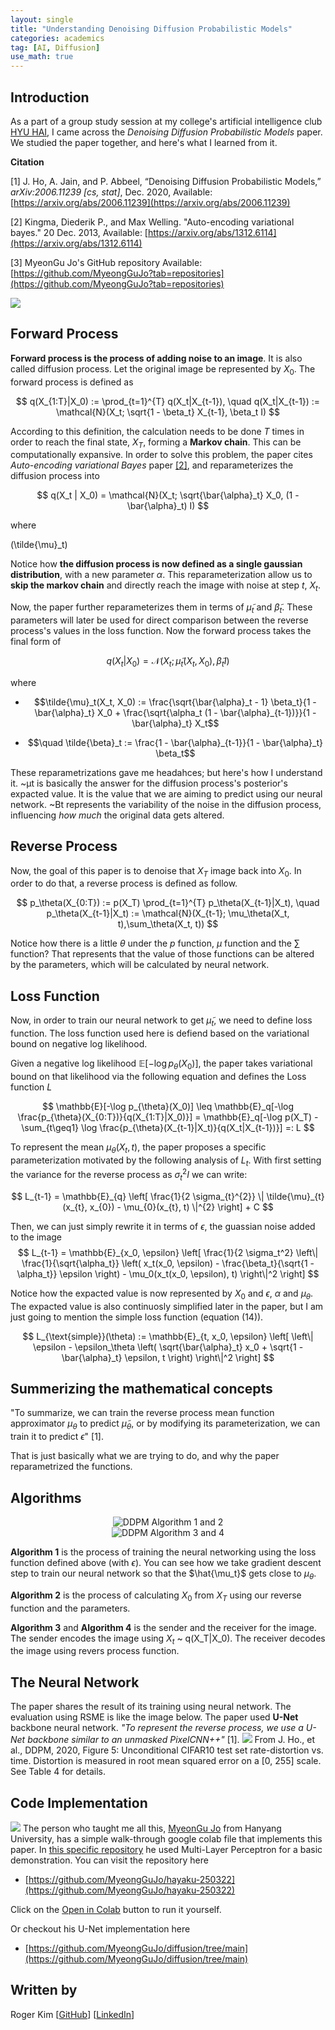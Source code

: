 ```yaml
---
layout: single
title: "Understanding Denoising Diffusion Probabilistic Models"
categories: academics 
tag: [AI, Diffusion] 
use_math: true
---
```


## Introduction 
As a part of a group study session at my college's artificial intelligence club [HYU HAI](https://github.com/HanyangTechAI), I came across the _Denoising Diffusion Probabilistic Models_ paper. We studied the paper together, and here's what I learned from it.

**Citation**

[1] J. Ho, A. Jain, and P. Abbeel, “Denoising Diffusion Probabilistic Models,” _arXiv:2006.11239 [cs, stat]_, Dec. 2020, Available: [https://arxiv.org/abs/2006.11239](https://arxiv.org/abs/2006.11239)

[2] Kingma, Diederik P., and Max Welling. "Auto-encoding variational bayes." 20 Dec. 2013, Available:  [https://arxiv.org/abs/1312.6114](https://arxiv.org/abs/1312.6114)

[3] MyeonGu Jo's GitHub repository Available: [https://github.com/MyeongGuJo?tab=repositories](https://github.com/MyeongGuJo?tab=repositories)

![](/assets/img/ddpm.png)

## Forward Process
**Forward process is the process of adding noise to an image**. It is also called diffusion process. Let the original image be represented by $X_0$. The forward process is defined as

$$
q(X_{1:T}|X_0) := \prod_{t=1}^{T} q(X_t|X_{t-1}), \quad q(X_t|X_{t-1}) := \mathcal{N}(X_t; \sqrt{1 - \beta_t} X_{t-1}, \beta_t I)
$$

According to this definition, the calculation needs to be done $T$ times in order to reach the final state, $X_T$, forming a **Markov chain**. This can be computationally expansive. In order to solve this problem, the paper cites _Auto-encoding variational Bayes_ paper [[2]](https://arxiv.org/abs/1312.6114), and reparameterizes the diffusion process into

$$
q(X_t | X_0) = \mathcal{N}(X_t; \sqrt{\bar{\alpha}_t} X_0, (1 - \bar{\alpha}_t) I)
$$

where 
<!-- $\alpha_t = 1 - \beta_t$ and $\bar{\alpha}_t = \Pi_{s=1}^t\alpha_s$  -->
\(\tilde{\mu}_t\)

Notice how **the diffusion process is now defined as a single gaussian distribution**, with a new parameter $\alpha$. This reparameterization allow us to **skip the markov chain** and directly reach the image with noise at step $t$, $X_t$.

Now, the paper further reparameterizes them in terms of $\tilde{\mu}_t$ and $\tilde{\beta}_t$. These parameters will later be used for direct comparison between the reverse process's values in the loss function. Now the forward process takes the final form of 

$$
q(X_t | X_0) = \mathcal{N}(X_t; \tilde{\mu}_t (X_t, X_0), \tilde{\beta}_t I)
$$

where

- $$\tilde{\mu}_t(X_t, X_0) := \frac{\sqrt{\bar{\alpha}_t - 1} \beta_t}{1 - \bar{\alpha}_t} X_0 + \frac{\sqrt{\alpha_t (1 - \bar{\alpha}_{t-1})}}{1 - \bar{\alpha}_t} X_t$$

- $$\quad \tilde{\beta}_t := \frac{1 - \bar{\alpha}_{t-1}}{1 - \bar{\alpha}_t} \beta_t$$

These reparametrizations gave me headahces; but here's how I understand it. ~μt
is basically the answer for the diffusion process's posterior's expacted value. It is the value that we are aiming to predict using our neural network. ~Bt represents the variability of the noise in the diffusion process, influencing _how much_ the original data gets altered.

## Reverse Process
Now, the goal of this paper is to denoise that $X_T$ image back into $X_0$. In order to do that, a reverse process is defined as follow.

$$
p_\theta(X_{0:T}) := p(X_T) \prod_{t=1}^{T} p_\theta(X_{t-1}|X_t), \quad p_\theta(X_{t-1}|X_t) := \mathcal{N}(X_{t-1}; \mu_\theta(X_t, t),\sum_\theta(X_t, t))
$$

Notice how there is a little $\theta$ under the $p$ function, $\mu$ function and the $\sum$ function? That represents that the value of those functions can be altered by the parameters, which will be calculated by neural network.

## Loss Function
Now, in order to train our neural network to get $\tilde{\mu}_t$, we need to define loss function. The loss function used here is defiend based on the variational bound on negative log likelihood.

Given a negative log likelihood $\mathbb{E} [-\log p_\theta(X_0)]$, the paper takes variational bound on that likelihood via the following equation and defines the Loss function $L$

$$
\mathbb{E}[-\log p_{\theta}(X_0)] \leq \mathbb{E}_q[-\log \frac{p_{\theta}(X_{0:T})}{q(X_{1:T}|X_0)}] = \mathbb{E}_q[-\log p(X_T) - \sum_{t\geq1} \log \frac{p_{\theta}(X_{t-1}|X_t)}{q(X_t|X_{t-1})}] =: L
$$

To represent the mean $\mu_\theta(X_t, t)$, the paper proposes a specific parameterization motivated by the following analysis of $L_t$. With first setting the variance for the reverse process as $\sigma^2_t I$ we can write:

$$
L_{t-1} = \mathbb{E}_{q} \left[ \frac{1}{2 \sigma_{t}^{2}} \| \tilde{\mu}_{t}(x_{t}, x_{0}) - \mu_{0}(x_{t}, t) \|^{2} \right] + C
$$

Then, we can just simply rewrite it in terms of $\epsilon$, the guassian noise added to the image
$$
L_{t-1} = \mathbb{E}_{x_0, \epsilon} \left[ \frac{1}{2 \sigma_t^2} \left\| \frac{1}{\sqrt{\alpha_t}} \left( x_t(x_0, \epsilon) - \frac{\beta_t}{\sqrt{1 - \alpha_t}} \epsilon \right) - \mu_0(x_t(x_0, \epsilon), t) \right\|^2 \right]
$$

Notice how the expacted value is now represented by $X_0$ and $\epsilon$, $\alpha$ and $\mu_\theta$. The expacted value is also continuosly simplified later in the paper, but I am just going to mention the simple loss function (equation (14)).

$$
L_{\text{simple}}(\theta) := \mathbb{E}_{t, x_0, \epsilon} \left[ \left\| \epsilon - \epsilon_\theta \left( \sqrt{\bar{\alpha}_t} x_0 + \sqrt{1 - \bar{\alpha}_t} \epsilon, t \right) \right\|^2 \right]
$$

## Summerizing the mathematical concepts
"To summarize, we can train the reverse process mean function approximator $\mu_\theta$ to predict $\tilde{\mu}_\theta$, or by modifying its parameterization, we can train it to predict $\epsilon$" [1].

That is just basically what we are trying to do, and why the paper reparametrized the functions.

## Algorithms
<div align="center">
  <img src="/assets/img/ddpm_algorithm_1_2.png" alt="DDPM Algorithm 1 and 2" />
</div>

<div align="center">
  <img src="/assets/img/ddpm_algorithm_3_4.png" alt="DDPM Algorithm 3 and 4" />
</div>

**Algorithm 1** is the process of training the neural networking using the loss function defined above (with $\epsilon$). You can see how we take gradient descent step to train our neural network so that the $\hat{\mu_t}$ gets close to $\mu_\theta$.

**Algorithm 2** is the process of calculating $X_0$ from $X_T$ using our reverse function and the parameters.

**Algorithm 3** and **Algorithm 4** is the sender and the receiver for the image. The sender encodes the image using $X_t$ ~ q(X_T|X_0).
The receiver decodes the image using revers process function.

## The Neural Network
The paper shares the result of its training using neural network. The evaluation using RSME is like the image below. The paper used **U-Net** backbone neural network. _"To represent the reverse process, we use a U-Net backbone similar to an unmasked PixelCNN++"_ [1].
![](/assets/img/ddpm_rsme.png)
From J. Ho., et al., DDPM, 2020, Figure 5: Unconditional CIFAR10 test set rate-distortion vs. time. Distortion is measured in root mean squared error on a [0, 255] scale. See Table 4 for details.

## Code Implementation
![](/assets/img/mgj_ddpm_hayaku.png)
The person who taught me all this, [MyeonGu Jo](https://github.com/MyeongGuJo) from Hanyang University, has a simple walk-through google colab file that implements this paper. In [this specific repository](https://github.com/MyeongGuJo/hayaku-250322) he used Multi-Layer Perceptron for a basic demonstration. You can visit the repository here 
- [https://github.com/MyeongGuJo/hayaku-250322](https://github.com/MyeongGuJo/hayaku-250322)

Click on the [Open in Colab](https://colab.research.google.com/github/MyeongGuJo/hayaku-250322/blob/main/hayaku_diffusion.ipynb#scrollTo=AIXGa_RfQaq-) button to run it yourself.

Or checkout his U-Net implementation here
- [https://github.com/MyeongGuJo/diffusion/tree/main](https://github.com/MyeongGuJo/diffusion/tree/main)

## Written by
Roger Kim [[GitHub](https://github.com/kmsrogerkim)] [[LinkedIn](https://www.linkedin.com/in/kmsrogerkim/)] 
